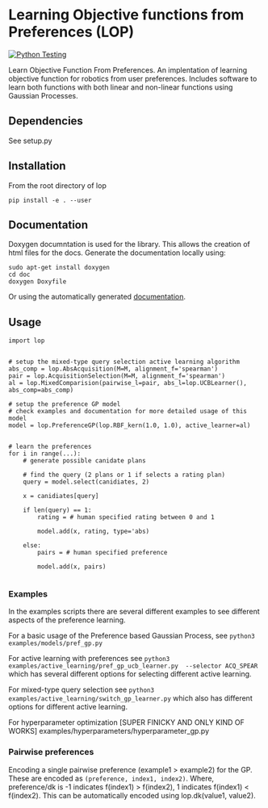 # Learning Objective functions from Preferences (LOP)
[![Python Testing](https://github.com/Robotic-Decision-Making-Lab/lop/actions/workflows/python-test.yml/badge.svg)](https://github.com/Robotic-Decision-Making-Lab/lop/actions/workflows/python-test.yml)


Learn Objective Function From Preferences. An implentation of learning objective function for robotics from user preferences. Includes software to learn both functions with both linear and non-linear functions using Gaussian Processes.


## Dependencies

See setup.py

## Installation
From the root directory of lop
```
pip install -e . --user
```

## Documentation

Doxygen documntation is used for the library. This allows the creation of html files for the docs.
Generate the documentation locally using:
```
sudo apt-get install doxygen
cd doc
doxygen Doxyfile
```
Or using the automatically generated [documentation](https://robotic-decision-making-lab.github.io/lop/index.html).





## Usage

```
import lop


# setup the mixed-type query selection active learning algorithm
abs_comp = lop.AbsAcquisition(M=M, alignment_f='spearman')
pair = lop.AcquisitionSelection(M=M, alignment_f='spearman')
al = lop.MixedComparision(pairwise_l=pair, abs_l=lop.UCBLearner(), abs_comp=abs_comp)

# setup the preference GP model
# check examples and documentation for more detailed usage of this model
model = lop.PreferenceGP(lop.RBF_kern(1.0, 1.0), active_learner=al)


# learn the preferences
for i in range(...):
    # generate possible canidate plans

    # find the query (2 plans or 1 if selects a rating plan)
    query = model.select(canidiates, 2)

    x = canidiates[query]

    if len(query) == 1:
        rating = # human specified rating between 0 and 1

        model.add(x, rating, type='abs)

    else:
        pairs = # human specified preference
        
        model.add(x, pairs)


```

### Examples

In the examples scripts there are several different examples to see different aspects of the preference learning. 

For a basic usage of the Preference based Gaussian Process, see 
```python3 examples/models/pref_gp.py```

For active learning with preferences see 
```python3 examples/active_learning/pref_gp_ucb_learner.py  --selector ACQ_SPEAR```
 which has several different options for selecting different active learning.

For mixed-type query selection see 
```python3 examples/active_learning/switch_gp_learner.py``` 
which also has different options for different active learning.

For hyperparameter optimization [SUPER FINICKY AND ONLY KIND OF WORKS] examples/hyperparameters/hyperparameter_gp.py

### Pairwise preferences

Encoding a single pairwise preference (example1 > example2) for the GP.
These are encoded as ```(preference, index1, index2)```.
Where, preference/dk is -1 indicates f(index1) > f(index2), 1 indicates f(index1) < f(index2).
This can be automatically encoded using lop.dk(value1, value2).

